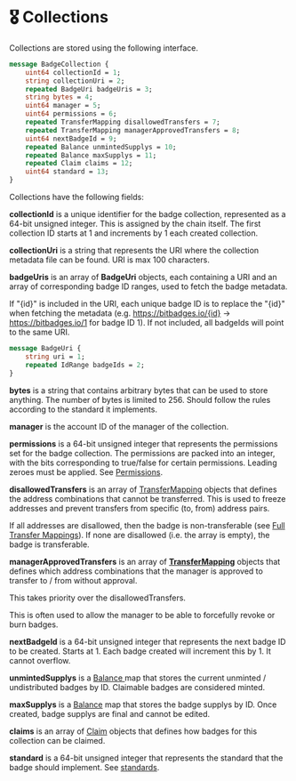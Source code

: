 # 🎖 Collections

Collections are stored using the following interface.

```protobuf
message BadgeCollection {
    uint64 collectionId = 1;
    string collectionUri = 2; 
    repeated BadgeUri badgeUris = 3;
    string bytes = 4;
    uint64 manager = 5;
    uint64 permissions = 6;
    repeated TransferMapping disallowedTransfers = 7;
    repeated TransferMapping managerApprovedTransfers = 8;
    uint64 nextBadgeId = 9;
    repeated Balance unmintedSupplys = 10;
    repeated Balance maxSupplys = 11;
    repeated Claim claims = 12;
    uint64 standard = 13;
}
```

Collections have the following fields:

**collectionId** is a unique identifier for the badge collection, represented as a 64-bit unsigned integer. This is assigned by the chain itself. The first collection ID starts at 1 and increments by 1 each created collection.

**collectionUri** is a string that represents the URI where the collection metadata file can be found.  URI is max 100 characters. &#x20;

**badgeUris** is an array of **BadgeUri** objects, each containing a URI and an array of corresponding badge ID ranges, used to fetch the badge metadata.&#x20;

If "{id}" is included in the URI, each unique badge ID is to replace the "{id}" when fetching the metadata (e.g. https://bitbadges.io/{id} -> https://bitbadges.io/1 for badge ID 1). If not included, all badgeIds will point to the same URI.

```protobuf
message BadgeUri {
    string uri = 1;
    repeated IdRange badgeIds = 2;
}
```

**bytes** is a string that contains arbitrary bytes that can be used to store anything. The number of bytes is limited to 256. Should follow the rules according to the standard it implements.

**manager** is the account ID of the manager of the collection.

**permissions** is a 64-bit unsigned integer that represents the permissions set for the badge collection. The permissions are packed into an integer, with the bits corresponding to true/false for certain permissions. Leading zeroes must be applied. See [Permissions](permissions.md).

**disallowedTransfers** is an array of [TransferMapping](broken-reference) objects that defines the address combinations that cannot be transferred. This is used to freeze addresses and prevent transfers from specific (to, from) address pairs.&#x20;

If all addresses are disallowed, then the badge is non-transferable (see [Full Transfer Mappings](broken-reference)). If none are disallowed (i.e. the array is empty), the badge is transferable.

**managerApprovedTransfers** is an array of [**TransferMapping**](broken-reference) objects that defines which address combinations that the manager is approved to transfer to / from without approval.

This takes priority over the disallowedTransfers.&#x20;

This is often used to allow the manager to be able to forcefully revoke or burn badges.

**nextBadgeId** is a 64-bit unsigned integer that represents the next badge ID to be created. Starts at 1. Each badge created will increment this by 1. It cannot overflow.

**unmintedSupplys** is a [Balance ](broken-reference)map that stores the current unminted / undistributed badges by ID. Claimable badges are considered minted.

**maxSupplys** is a [Balance](broken-reference) map that stores the badge supplys by ID. Once created, badge supplys are final and cannot be edited.&#x20;

**claims** is an array of [Claim](claims.md) objects that defines how badges for this collection can be claimed.

**standard** is a 64-bit unsigned integer that represents the standard that the badge should implement. See [standards](standards.md).
